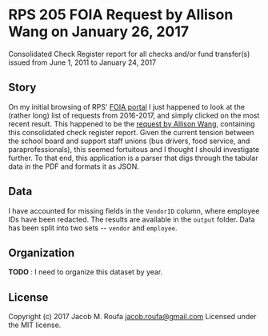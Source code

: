 # RPS 205 FOIA Request by Allison Wang on January 26, 2017

Consolidated Check Register report for all checks and/or fund transfer(s) issued from June 1, 2011 to January 24, 2017

## Story

On my initial browsing of RPS' [FOIA portal](http://www.boarddocs.com/il/rps205/Board.nsf/Public?open&id=library) I just happened to look at the (rather long) list of requests from 2016-2017, and simply clicked on the most recent result. This happened to be the [request by Allison Wang](http://www.boarddocs.com/il/rps205/Board.nsf/files/AJENPU5FE10B/$file/PDF%201.pdf), containing this consolidated check register report. Given the current tension between the school board and support staff unions (bus drivers, food service, and paraprofessionals), this seemed fortuitous and I thought I should investigate further. To that end, this application is a parser that digs through the tabular data in the PDF and formats it as JSON.

## Data

I have accounted for missing fields in the `VendorID` column, where employee IDs have been redacted. The results are available in the `output` folder. Data has been split into two sets -- `vendor` and `employee`.

## Organization

**TODO** : I need to organize this dataset by year.

## License

Copyright (c) 2017 Jacob M. Roufa [jacob.roufa@gmail.com](jacob.roufa@gmail.com)
Licensed under the MIT license.
